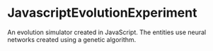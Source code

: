 # JavascriptEvolutionExperiment
An evolution simulator created in JavaScript. The entities use neural networks created using a genetic algorithm.
